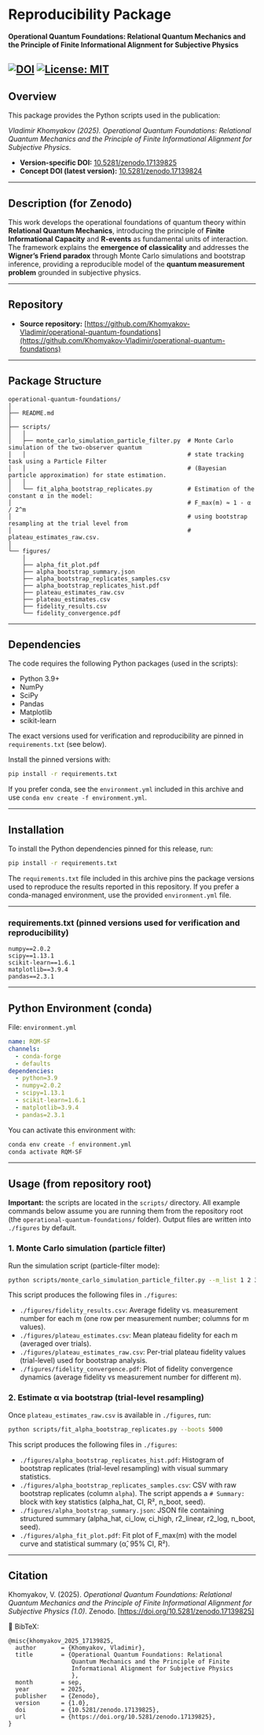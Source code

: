 # Reproducibility Package
**Operational Quantum Foundations: Relational Quantum Mechanics and the Principle of Finite Informational Alignment for Subjective Physics**

[![DOI](https://zenodo.org/badge/DOI/10.5281/zenodo.17139825.svg)](https://doi.org/10.5281/zenodo.17139825)
[![License: MIT](https://img.shields.io/badge/License-MIT-yellow.svg)](LICENSE)
---

## Overview
This package provides the Python scripts used in the publication:

*Vladimir Khomyakov (2025). Operational Quantum Foundations: Relational Quantum Mechanics and the Principle of Finite Informational Alignment for Subjective Physics.*

- **Version-specific DOI:** [10.5281/zenodo.17139825](https://doi.org/10.5281/zenodo.17139825)  
- **Concept DOI (latest version):** [10.5281/zenodo.17139824](https://doi.org/10.5281/zenodo.17139824) 

---

## Description (for Zenodo)

This work develops the operational foundations of quantum theory within **Relational Quantum Mechanics**, introducing the principle of **Finite Informational Capacity** and **R-events** as fundamental units of interaction. The framework explains the **emergence of classicality** and addresses the **Wigner’s Friend paradox** through Monte Carlo simulations and bootstrap inference, providing a reproducible model of the **quantum measurement problem** grounded in subjective physics.

---

## Repository
- **Source repository:** [https://github.com/Khomyakov-Vladimir/operational-quantum-foundations](https://github.com/Khomyakov-Vladimir/operational-quantum-foundations)

---

## Package Structure

```
operational-quantum-foundations/
│
├── README.md
│
├── scripts/
│   │ 
│   ├── monte_carlo_simulation_particle_filter.py  # Monte Carlo simulation of the two-observer quantum 
│   │                                              # state tracking task using a Particle Filter
│   │                                              # (Bayesian particle approximation) for state estimation.
│   │ 
│   └── fit_alpha_bootstrap_replicates.py          # Estimation of the constant α in the model:
│                                                  # F_max(m) ≈ 1 - α / 2^m
│                                                  # using bootstrap resampling at the trial level from
│                                                  # plateau_estimates_raw.csv.
│
└── figures/ 
    │
    ├── alpha_fit_plot.pdf
    ├── alpha_bootstrap_summary.json
    ├── alpha_bootstrap_replicates_samples.csv
    ├── alpha_bootstrap_replicates_hist.pdf
    ├── plateau_estimates_raw.csv
    ├── plateau_estimates.csv
    ├── fidelity_results.csv
    └── fidelity_convergence.pdf
```

---

## Dependencies
The code requires the following Python packages (used in the scripts):

- Python 3.9+
- NumPy
- SciPy
- Pandas
- Matplotlib
- scikit-learn

The exact versions used for verification and reproducibility are pinned in `requirements.txt` (see below).

Install the pinned versions with:

```bash
pip install -r requirements.txt
```

If you prefer conda, see the `environment.yml` included in this archive and use `conda env create -f environment.yml`.

---

## Installation

To install the Python dependencies pinned for this release, run:

```bash
pip install -r requirements.txt
```

The `requirements.txt` file included in this archive pins the package versions used to reproduce the results reported in this repository. If you prefer a conda-managed environment, use the provided `environment.yml` file.

---

### requirements.txt (pinned versions used for verification and reproducibility)

```
numpy==2.0.2
scipy==1.13.1
scikit-learn==1.6.1
matplotlib==3.9.4
pandas==2.3.1
```

---

## Python Environment (conda)

File: `environment.yml`

```yaml
name: RQM-SF
channels:
  - conda-forge
  - defaults
dependencies:
  - python=3.9
  - numpy=2.0.2
  - scipy=1.13.1
  - scikit-learn=1.6.1
  - matplotlib=3.9.4
  - pandas=2.3.1
```

You can activate this environment with:

```bash
conda env create -f environment.yml
conda activate RQM-SF
```

---

## Usage (from repository root)

**Important:** the scripts are located in the `scripts/` directory. All example commands below assume you are running them from the repository root (the `operational-quantum-foundations/` folder). Output files are written into `./figures` by default.

### 1. Monte Carlo simulation (particle filter)

Run the simulation script (particle-filter mode):

```bash
python scripts/monte_carlo_simulation_particle_filter.py --m_list 1 2 3 4 5 6 7 --n_max 3000 --trials 1000 --update_mode particle --particles 2048 --measure_protocol same
```

This script produces the following files in `./figures`:

- `./figures/fidelity_results.csv`: Average fidelity vs. measurement number for each m (one row per measurement number; columns for m values).
- `./figures/plateau_estimates.csv`: Mean plateau fidelity for each m (averaged over trials).
- `./figures/plateau_estimates_raw.csv`: Per-trial plateau fidelity values (trial-level) used for bootstrap analysis.
- `./figures/fidelity_convergence.pdf`: Plot of fidelity convergence dynamics (average fidelity vs measurement number for different m).

### 2. Estimate α via bootstrap (trial-level resampling)

Once `plateau_estimates_raw.csv` is available in `./figures`, run:

```bash
python scripts/fit_alpha_bootstrap_replicates.py --boots 5000
```

This script produces the following files in `./figures`:

- `./figures/alpha_bootstrap_replicates_hist.pdf`: Histogram of bootstrap replicates (trial-level resampling) with visual summary statistics.
- `./figures/alpha_bootstrap_replicates_samples.csv`: CSV with raw bootstrap replicates (column `alpha`). The script appends a `# Summary:` block with key statistics (alpha_hat, CI, R², n_boot, seed).
- `./figures/alpha_bootstrap_summary.json`: JSON file containing structured summary (alpha_hat, ci_low, ci_high, r2_linear, r2_log, n_boot, seed).
- `./figures/alpha_fit_plot.pdf`: Fit plot of F_max(m) with the model curve and statistical summary (α̂, 95% CI, R²).

---

## Citation

Khomyakov, V. (2025). *Operational Quantum Foundations: Relational Quantum Mechanics and the Principle of Finite Informational Alignment for Subjective Physics (1.0)*. Zenodo. [https://doi.org/10.5281/zenodo.17139825]

📄 BibTeX:

```
@misc{khomyakov_2025_17139825,
  author       = {Khomyakov, Vladimir},
  title        = {Operational Quantum Foundations: Relational
                  Quantum Mechanics and the Principle of Finite
                  Informational Alignment for Subjective Physics
                  },
  month        = sep,
  year         = 2025,
  publisher    = {Zenodo},
  version      = {1.0},
  doi          = {10.5281/zenodo.17139825},
  url          = {https://doi.org/10.5281/zenodo.17139825},
}
```
